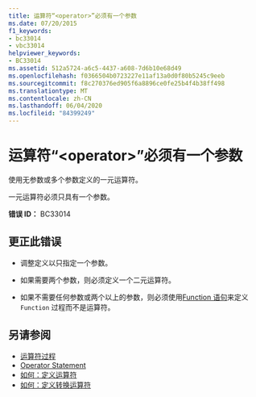 ```yaml
---
title: 运算符“<operator>”必须有一个参数
ms.date: 07/20/2015
f1_keywords:
- bc33014
- vbc33014
helpviewer_keywords:
- BC33014
ms.assetid: 512a5724-a6c5-4437-a608-7d6b10e68d49
ms.openlocfilehash: f0366504b0723227e11af13a0d0f80b5245c9eeb
ms.sourcegitcommit: f8c270376ed905f6a8896ce0fe25b4f4b38ff498
ms.translationtype: MT
ms.contentlocale: zh-CN
ms.lasthandoff: 06/04/2020
ms.locfileid: "84399249"
---
```

# <a name="operator-operator-must-have-one-parameter"></a>运算符“\<operator>”必须有一个参数
使用无参数或多个参数定义的一元运算符。  
  
 一元运算符必须只具有一个参数。  
  
 **错误 ID：** BC33014  
  
## <a name="to-correct-this-error"></a>更正此错误  
  
- 调整定义以只指定一个参数。  
  
- 如果需要两个参数，则必须定义一个二元运算符。  
  
- 如果不需要任何参数或两个以上的参数，则必须使用[Function 语句](../language-reference/statements/function-statement.md)来定义 `Function` 过程而不是运算符。  
  
## <a name="see-also"></a>另请参阅

- [运算符过程](../programming-guide/language-features/procedures/operator-procedures.md)
- [Operator Statement](../language-reference/statements/operator-statement.md)
- [如何：定义运算符](../programming-guide/language-features/procedures/how-to-define-an-operator.md)
- [如何：定义转换运算符](../programming-guide/language-features/procedures/how-to-define-a-conversion-operator.md)
